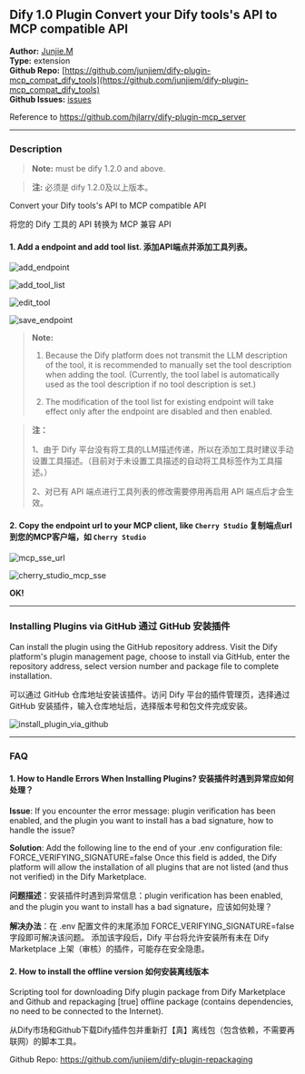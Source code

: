 ## Dify 1.0 Plugin Convert your Dify tools's API to MCP compatible API

**Author:** [Junjie.M](https://github.com/junjiem)   
**Type:** extension   
**Github Repo:** [https://github.com/junjiem/dify-plugin-mcp_compat_dify_tools](https://github.com/junjiem/dify-plugin-mcp_compat_dify_tools)   
**Github Issues:** [issues](https://github.com/junjiem/dify-plugin-mcp_compat_dify_tools/issues)  


Reference to https://github.com/hjlarry/dify-plugin-mcp_server


---


### Description

> **Note:** must be dify 1.2.0 and above.

> **注:** 必须是 dify 1.2.0及以上版本。

Convert your Dify tools's API to MCP compatible API

将您的 Dify 工具的 API 转换为 MCP 兼容 API

#### 1. Add a endpoint and add tool list. 添加API端点并添加工具列表。

![add_endpoint](./_assets/add_endpoint.png)

![add_tool_list](./_assets/add_tool_list.png)

![edit_tool](./_assets/edit_tool.png)

![save_endpoint](./_assets/save_endpoint.png)

> **Note:**
> 
> 1. Because the Dify platform does not transmit the LLM description of the tool, it is recommended to manually set the tool description when adding the tool. 
> (Currently, the tool label is automatically used as the tool description if no tool description is set.)
> 
> 2. The modification of the tool list for existing endpoint will take effect only after the endpoint are disabled and then enabled.
> 


> **注：**
> 
> 1、由于 Dify 平台没有将工具的LLM描述传递，所以在添加工具时建议手动设置工具描述。（目前对于未设置工具描述的自动将工具标签作为工具描述。）
> 
> 2、对已有 API 端点进行工具列表的修改需要停用再启用 API 端点后才会生效。
> 


#### 2. Copy the endpoint url to your MCP client, like `Cherry Studio` 复制端点url到您的MCP客户端，如 `Cherry Studio`

![mcp_sse_url](./_assets/mcp_sse_url.png)

![cherry_studio_mcp_sse](./_assets/cherry_studio_mcp_sse.png)

**OK!**



---



### Installing Plugins via GitHub  通过 GitHub 安装插件

Can install the plugin using the GitHub repository address. Visit the Dify platform's plugin management page, choose to install via GitHub, enter the repository address, select version number and package file to complete installation.

可以通过 GitHub 仓库地址安装该插件。访问 Dify 平台的插件管理页，选择通过 GitHub 安装插件，输入仓库地址后，选择版本号和包文件完成安装。

![install_plugin_via_github](_assets/install_plugin_via_github.png)



---



### FAQ

#### 1. How to Handle Errors When Installing Plugins? 安装插件时遇到异常应如何处理？

**Issue**: If you encounter the error message: plugin verification has been enabled, and the plugin you want to install has a bad signature, how to handle the issue?

**Solution**: Add the following line to the end of your .env configuration file: FORCE_VERIFYING_SIGNATURE=false
Once this field is added, the Dify platform will allow the installation of all plugins that are not listed (and thus not verified) in the Dify Marketplace.

**问题描述**：安装插件时遇到异常信息：plugin verification has been enabled, and the plugin you want to install has a bad signature，应该如何处理？

**解决办法**：在 .env 配置文件的末尾添加 FORCE_VERIFYING_SIGNATURE=false 字段即可解决该问题。
添加该字段后，Dify 平台将允许安装所有未在 Dify Marketplace 上架（审核）的插件，可能存在安全隐患。


#### 2. How to install the offline version 如何安装离线版本

Scripting tool for downloading Dify plugin package from Dify Marketplace and Github and repackaging [true] offline package (contains dependencies, no need to be connected to the Internet).

从Dify市场和Github下载Dify插件包并重新打【真】离线包（包含依赖，不需要再联网）的脚本工具。

Github Repo: https://github.com/junjiem/dify-plugin-repackaging

